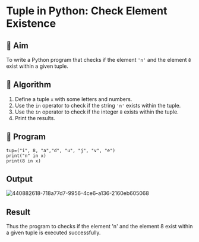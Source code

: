 # Tuple in Python: Check Element Existence

## 🎯 Aim
To write a Python program that checks if the element `'n'` and the element `8` exist within a given tuple.

## 🧠 Algorithm
1. Define a tuple `x` with some letters and numbers.
2. Use the `in` operator to check if the string `'n'` exists within the tuple.
3. Use the `in` operator to check if the integer `8` exists within the tuple.
4. Print the results.

## 🧾 Program
```
tup=("i", 8, "a","d", "u", "j", "v", "e") 
print("n" in x) 
print(8 in x)
```

## Output
![440882618-718a77d7-9956-4ce6-a136-2160eb605068](https://github.com/user-attachments/assets/58f660b1-77ef-45d2-b9cb-d038461396b2)

## Result
Thus the program to checks if the element 'n' and the element 8 exist within a given tuple is executed successfully.
